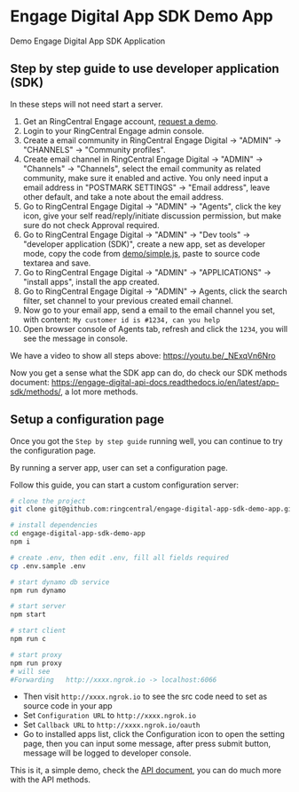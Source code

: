 # Engage Digital App SDK Demo App

Demo Engage Digital App SDK Application

## Step by step guide to use developer application (SDK)

In these steps will not need start a server.

1. Get an RingCentral Engage account, [request a demo](https://www.ringcentral.com/view_demo_cx.html).
2. Login to your RingCentral Engage admin console.
3. Create a email community in RingCentral Engage Digital -> "ADMIN" -> "CHANNELS" -> "Community profiles".
4. Create email channel in RingCentral Engage Digital -> "ADMIN" -> "Channels" -> "Channels", select the email community as related community, make sure it enabled and active. You only need input a email address in "POSTMARK SETTINGS" -> "Email address", leave other default, and take a note about the email address.
5. Go to RingCentral Engage Digital -> "ADMIN" -> "Agents", click the key icon, give your self read/reply/initiate discussion permission, but make sure do not check Approval required.
6. Go to RingCentral Engage Digital -> "ADMIN" -> "Dev tools" -> "developer application (SDK)", create a new app, set as developer mode, copy the code from [demo/simple.js](demo/simple.js), paste to source code textarea and save.
7. Go to RingCentral Engage Digital -> "ADMIN" -> "APPLICATIONS" -> "install apps", install the app created.
8. Go to RingCentral Engage Digital -> "ADMIN" -> Agents, click the search filter, set channel to your previous created email channel.
9. Now go to your email app, send a email to the email channel you set, with content: `My customer id is #1234, can you help`
10. Open browser console of Agents tab, refresh and click the `1234`, you will see the message in console.

We have a video to show all steps above: https://youtu.be/_NExqVn6Nro

Now you get a sense what the SDK app can do, do check our SDK methods document: https://engage-digital-api-docs.readthedocs.io/en/latest/app-sdk/methods/, a lot more methods.

## Setup a configuration page

Once you got the `Step by step guide` running well, you can continue to try the configuration page.

By running a server app, user can set a configuration page.

Follow this guide, you can start a custom configuration server:

```bash
# clone the project
git clone git@github.com:ringcentral/engage-digital-app-sdk-demo-app.git

# install dependencies
cd engage-digital-app-sdk-demo-app
npm i

# create .env, then edit .env, fill all fields required
cp .env.sample .env

# start dynamo db service
npm run dynamo

# start server
npm start

# start client
npm run c

# start proxy
npm run proxy
# will see
#Forwarding   http://xxxx.ngrok.io -> localhost:6066
```

- Then visit `http://xxxx.ngrok.io` to see the src code need to set as source code in your app
- Set `Configuration URL` to `http://xxxx.ngrok.io`
- Set `Callback URL` to `http://xxxx.ngrok.io/oauth`
- Go to installed apps list, click the Configuration icon to open the setting page, then you can input some message, after press submit button, message will be logged to developer console.

This is it, a simple demo, check the [API document](https://engage-digital-api-docs.readthedocs.io/en/latest/app-sdk/methods/), you can do much more with the API methods.
